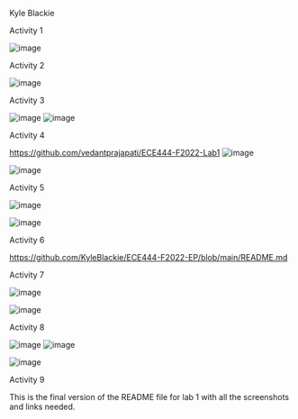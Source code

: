 Kyle Blackie

Activity 1

![image](https://user-images.githubusercontent.com/22103819/190865146-5cbd142b-375b-4706-946f-6d9db05d95f1.png)

Activity 2

![image](https://user-images.githubusercontent.com/22103819/190865389-6d4f3632-4c08-4af1-84a2-f348322ab979.png)

Activity 3

![image](https://user-images.githubusercontent.com/22103819/190865868-87054eda-acdf-4795-a97b-23d752243d81.png)
![image](https://user-images.githubusercontent.com/22103819/191380013-1a801a1a-df09-4314-aaee-7303422bae00.png)


Activity 4

https://github.com/vedantprajapati/ECE444-F2022-Lab1
![image](https://user-images.githubusercontent.com/22103819/190869505-f2f5367f-d611-41b2-98be-0db98f4b4ed9.png)

![image](https://user-images.githubusercontent.com/22103819/191369120-c4a55641-402e-4df9-8ed6-021cf71bfbb4.png)

Activity 5

![image](https://user-images.githubusercontent.com/22103819/191373362-81d3efbe-3425-4764-8484-7c9de4120ba4.png)

![image](https://user-images.githubusercontent.com/22103819/191373389-d30edd13-73f7-409b-8916-5e3f66bb7966.png)

Activity 6

https://github.com/KyleBlackie/ECE444-F2022-EP/blob/main/README.md

Activity 7

![image](https://user-images.githubusercontent.com/22103819/191377706-740c6226-61ba-440c-96f8-abf9440d42b0.png)

![image](https://user-images.githubusercontent.com/22103819/191377120-8d2ac429-f8dd-44ed-9694-2d2b27a11b93.png)

Activity 8

![image](https://user-images.githubusercontent.com/22103819/191379327-c71e9705-a563-491d-9822-93a96fa6a84b.png)
![image](https://user-images.githubusercontent.com/22103819/191379357-c3071136-71df-404d-aad0-099780db8435.png)

![image](https://user-images.githubusercontent.com/22103819/191379150-5c51989b-124e-4ff5-8db3-8115bbb4b32c.png)

Activity 9

This is the final version of the README file for lab 1 with all the screenshots and links needed.
